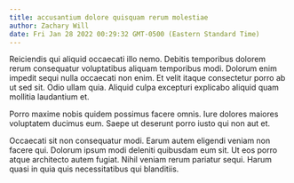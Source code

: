 ```yaml
---
title: accusantium dolore quisquam rerum molestiae
author: Zachary Will
date: Fri Jan 28 2022 00:29:32 GMT-0500 (Eastern Standard Time)
---
```

Reiciendis qui aliquid occaecati illo nemo. Debitis temporibus dolorem rerum consequatur voluptatibus aliquam temporibus modi. Dolorum enim impedit sequi nulla occaecati non enim. Et velit itaque consectetur porro ab ut sed sit. Odio ullam quia. Aliquid culpa excepturi explicabo aliquid quam mollitia laudantium et.

 Porro maxime nobis quidem possimus facere omnis. Iure dolores maiores voluptatem ducimus eum. Saepe ut deserunt porro iusto qui non aut et.

 Occaecati sit non consequatur modi. Earum autem eligendi veniam non facere qui. Dolorum ipsum modi deleniti quibusdam eum sit. Ut eos porro atque architecto autem fugiat. Nihil veniam rerum pariatur sequi. Harum quasi in quia quis necessitatibus qui blanditiis.